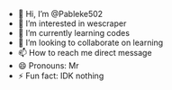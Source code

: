 - 👋 Hi, I’m @Pableke502
- 👀 I’m interested in wescraper
- 🌱 I’m currently learning codes
- 💞️ I’m looking to collaborate on learning
- 📫 How to reach me direct message
- 😄 Pronouns: Mr
- ⚡ Fun fact: IDK nothing

<!---
Pableke502/Pableke502 is a ✨ special ✨ repository because its `README.md` (this file) appears on your GitHub profile.
You can click the Preview link to take a look at your changes.
--->
